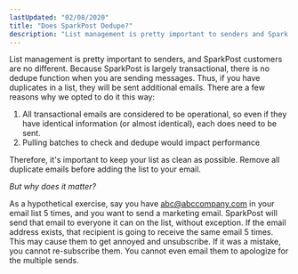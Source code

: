 ```yaml
---
lastUpdated: "02/08/2020"
title: "Does SparkPost Dedupe?"
description: "List management is pretty important to senders and Spark Post customers are no different Because Spark Post is largely transactional there is no dedupe function when you are sending messages Thus if you have duplicates in a list they will be sent additional emails There are a few reasons why..."
---
```


List management is pretty important to senders, and SparkPost customers are no different. Because SparkPost is largely transactional, there is no dedupe function when you are sending messages. Thus, if you have duplicates in a list, they will be sent additional emails. There are a few reasons why we opted to do it this way:

1. All transactional emails are considered to be operational, so even if they have identical information (or almost identical), each does need to be sent. 
2. Pulling batches to check and dedupe would impact performance

Therefore, it's important to keep your list as clean as possible. Remove all duplicate emails before adding the list to your email. 

*But why does it matter?*                    

As a hypothetical exercise, say you have abc@abccompany.com in your email list 5 times, and you want to send a marketing email. SparkPost will send that email to everyone it can on the list, without exception. If the email address exists, that recipient is going to receive the same email 5 times. This may cause them to get annoyed and unsubscribe. If it was a mistake, you cannot re-subscribe them. You cannot even email them to apologize for the multiple sends.
